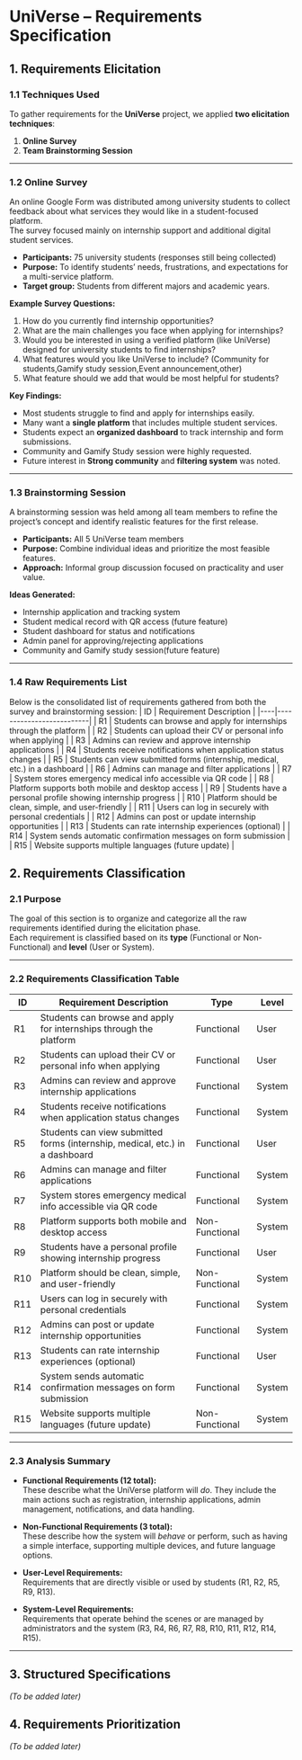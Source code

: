 # UniVerse – Requirements Specification

## 1. Requirements Elicitation

### 1.1 Techniques Used
To gather requirements for the **UniVerse** project, we applied **two elicitation techniques**:
1. **Online Survey**
2. **Team Brainstorming Session**

---

### 1.2 Online Survey
An online Google Form was distributed among university students to collect feedback about what services they would like in a student-focused platform.  
The survey focused mainly on internship support and additional digital student services.

- **Participants:** 75 university students (responses still being collected)  
- **Purpose:** To identify students’ needs, frustrations, and expectations for a multi-service platform.
- **Target group:** Students from different majors and academic years.

**Example Survey Questions:**
1. How do you currently find internship opportunities?  
2. What are the main challenges you face when applying for internships?  
3. Would you be interested in using a verified platform (like UniVerse) designed for university students to find internships?  
4. What features would you like UniVerse to include? (Community for students,Gamify study session,Event announcement,other)  
5. What feature should we add that would be most helpful for students?

**Key Findings:**
- Most students struggle to find and apply for internships easily.  
- Many want a **single platform** that includes multiple student services.  
- Students expect an **organized dashboard** to track internship and form submissions.  
- Community and Gamify Study session were highly requested.  
- Future interest in **Strong community** and **filtering system** was noted.

---

### 1.3 Brainstorming Session
A brainstorming session was held among all team members to refine the project’s concept and identify realistic features for the first release.

- **Participants:** All 5 UniVerse team members  
- **Purpose:** Combine individual ideas and prioritize the most feasible features.  
- **Approach:** Informal group discussion focused on practicality and user value.

**Ideas Generated:**
- Internship application and tracking system  
- Student medical record with QR access (future feature)    
- Student dashboard for status and notifications  
- Admin panel for approving/rejecting applications  
- Community and Gamify study session(future feature)

---

### 1.4 Raw Requirements List
Below is the consolidated list of requirements gathered from both the survey and brainstorming session:
| ID | Requirement Description |
|----|--------------------------|
| R1 | Students can browse and apply for internships through the platform |
| R2 | Students can upload their CV or personal info when applying |
| R3 | Admins can review and approve internship applications |
| R4 | Students receive notifications when application status changes |
| R5 | Students can view submitted forms (internship, medical, etc.) in a dashboard |
| R6 | Admins can manage and filter applications |
| R7 | System stores emergency medical info accessible via QR code |
| R8 | Platform supports both mobile and desktop access |
| R9 | Students have a personal profile showing internship progress |
| R10 | Platform should be clean, simple, and user-friendly |
| R11 | Users can log in securely with personal credentials |
| R12 | Admins can post or update internship opportunities |
| R13 | Students can rate internship experiences (optional) |
| R14 | System sends automatic confirmation messages on form submission |
| R15 | Website supports multiple languages (future update) |

## 2. Requirements Classification

### 2.1 Purpose
The goal of this section is to organize and categorize all the raw requirements identified during the elicitation phase.  
Each requirement is classified based on its **type** (Functional or Non-Functional) and **level** (User or System).

---

### 2.2 Requirements Classification Table

| ID | Requirement Description | Type | Level |
|----|--------------------------|-------|--------|
| R1 | Students can browse and apply for internships through the platform | Functional | User |
| R2 | Students can upload their CV or personal info when applying | Functional | User |
| R3 | Admins can review and approve internship applications | Functional | System |
| R4 | Students receive notifications when application status changes | Functional | System |
| R5 | Students can view submitted forms (internship, medical, etc.) in a dashboard | Functional | User |
| R6 | Admins can manage and filter applications | Functional | System |
| R7 | System stores emergency medical info accessible via QR code | Functional | System |
| R8 | Platform supports both mobile and desktop access | Non-Functional | System |
| R9 | Students have a personal profile showing internship progress | Functional | User |
| R10 | Platform should be clean, simple, and user-friendly | Non-Functional | System |
| R11 | Users can log in securely with personal credentials | Functional | System |
| R12 | Admins can post or update internship opportunities | Functional | System |
| R13 | Students can rate internship experiences (optional) | Functional | User |
| R14 | System sends automatic confirmation messages on form submission | Functional | System |
| R15 | Website supports multiple languages (future update) | Non-Functional | System |

---

### 2.3 Analysis Summary

- **Functional Requirements (12 total):**  
  These describe what the UniVerse platform will *do*. They include the main actions such as registration, internship applications, admin management, notifications, and data handling.

- **Non-Functional Requirements (3 total):**  
  These describe how the system will *behave* or perform, such as having a simple interface, supporting multiple devices, and future language options.

- **User-Level Requirements:**  
  Requirements that are directly visible or used by students (R1, R2, R5, R9, R13).

- **System-Level Requirements:**  
  Requirements that operate behind the scenes or are managed by administrators and the system (R3, R4, R6, R7, R8, R10, R11, R12, R14, R15).


---


## 3. Structured Specifications
*(To be added later)*

## 4. Requirements Prioritization
*(To be added later)*

